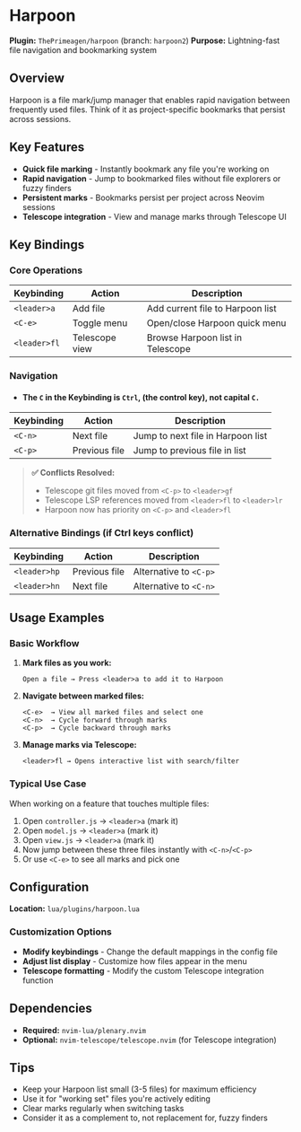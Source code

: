 # Harpoon

**Plugin:** `ThePrimeagen/harpoon` (branch: `harpoon2`)
**Purpose:** Lightning-fast file navigation and bookmarking system

## Overview

Harpoon is a file mark/jump manager that enables rapid navigation between frequently used files. Think of it as project-specific bookmarks that persist across sessions.

## Key Features

- **Quick file marking** - Instantly bookmark any file you're working on
- **Rapid navigation** - Jump to bookmarked files without file explorers or fuzzy finders
- **Persistent marks** - Bookmarks persist per project across Neovim sessions
- **Telescope integration** - View and manage marks through Telescope UI

## Key Bindings

### Core Operations

| Keybinding | Action | Description |
|------------|--------|-------------|
| `<leader>a` | Add file | Add current file to Harpoon list |
| `<C-e>` | Toggle menu | Open/close Harpoon quick menu |
| `<leader>fl` | Telescope view | Browse Harpoon list in Telescope |

### Navigation

- #### The `C` in the Keybinding is `Ctrl`, (the control key), not capital `C.`

| Keybinding | Action | Description |
|------------|--------|-------------|
| `<C-n>` | Next file | Jump to next file in Harpoon list |
| `<C-p>` | Previous file | Jump to previous file in list |

> **✅ Conflicts Resolved:**
> - Telescope git files moved from `<C-p>` to `<leader>gf`
> - Telescope LSP references moved from `<leader>fl` to `<leader>lr`
> - Harpoon now has priority on `<C-p>` and `<leader>fl`

### Alternative Bindings (if Ctrl keys conflict)

| Keybinding | Action | Description |
|------------|--------|-------------|
| `<leader>hp` | Previous file | Alternative to `<C-p>` |
| `<leader>hn` | Next file | Alternative to `<C-n>` |

## Usage Examples

### Basic Workflow

1. **Mark files as you work:**
   ```
   Open a file → Press <leader>a to add it to Harpoon
   ```

2. **Navigate between marked files:**
   ```
   <C-e>  → View all marked files and select one
   <C-n>  → Cycle forward through marks
   <C-p>  → Cycle backward through marks
   ```

3. **Manage marks via Telescope:**
   ```
   <leader>fl → Opens interactive list with search/filter
   ```

### Typical Use Case

When working on a feature that touches multiple files:

1. Open `controller.js` → `<leader>a` (mark it)
2. Open `model.js` → `<leader>a` (mark it)
3. Open `view.js` → `<leader>a` (mark it)
4. Now jump between these three files instantly with `<C-n>`/`<C-p>`
5. Or use `<C-e>` to see all marks and pick one

## Configuration

**Location:** `lua/plugins/harpoon.lua`

### Customization Options

- **Modify keybindings** - Change the default mappings in the config file
- **Adjust list display** - Customize how files appear in the menu
- **Telescope formatting** - Modify the custom Telescope integration function

## Dependencies

- **Required:** `nvim-lua/plenary.nvim`
- **Optional:** `nvim-telescope/telescope.nvim` (for Telescope integration)

## Tips

- Keep your Harpoon list small (3-5 files) for maximum efficiency
- Use it for "working set" files you're actively editing
- Clear marks regularly when switching tasks
- Consider it as a complement to, not replacement for, fuzzy finders
